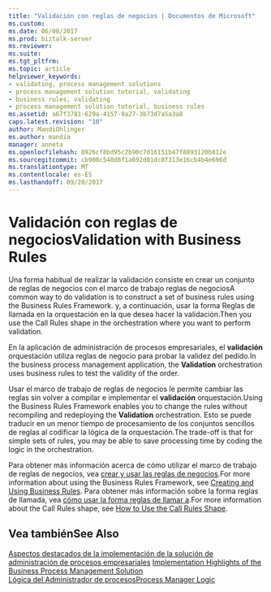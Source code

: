 ```yaml
---
title: "Validación con reglas de negocios | Documentos de Microsoft"
ms.custom: 
ms.date: 06/08/2017
ms.prod: biztalk-server
ms.reviewer: 
ms.suite: 
ms.tgt_pltfrm: 
ms.topic: article
helpviewer_keywords:
- validating, process management solutions
- process management solution tutorial, validating
- business rules, validating
- process management solution tutorial, business rules
ms.assetid: a67f3781-629a-4157-9a27-3b73d7a5a3a8
caps.latest.revision: "10"
author: MandiOhlinger
ms.author: mandia
manager: anneta
ms.openlocfilehash: 8926cf8bd95c2b90c7d16151b47f8893120b812e
ms.sourcegitcommit: cb908c540d8f1a692d01dc8f313e16cb4b4e696d
ms.translationtype: MT
ms.contentlocale: es-ES
ms.lasthandoff: 09/20/2017
---
```

# <a name="validation-with-business-rules"></a><span data-ttu-id="9f65b-102">Validación con reglas de negocios</span><span class="sxs-lookup"><span data-stu-id="9f65b-102">Validation with Business Rules</span></span>
<span data-ttu-id="9f65b-103">Una forma habitual de realizar la validación consiste en crear un conjunto de reglas de negocios con el marco de trabajo reglas de negocios</span><span class="sxs-lookup"><span data-stu-id="9f65b-103">A common way to do validation is to construct a set of business rules using the Business Rules Framework.</span></span> <span data-ttu-id="9f65b-104">y, a continuación, usar la forma Reglas de llamada en la orquestación en la que desea hacer la validación.</span><span class="sxs-lookup"><span data-stu-id="9f65b-104">Then you use the Call Rules shape in the orchestration where you want to perform validation.</span></span>  
  
 <span data-ttu-id="9f65b-105">En la aplicación de administración de procesos empresariales, el **validación** orquestación utiliza reglas de negocio para probar la validez del pedido.</span><span class="sxs-lookup"><span data-stu-id="9f65b-105">In the business process management application, the **Validation** orchestration uses business rules to test the validity of the order.</span></span>  
  
 <span data-ttu-id="9f65b-106">Usar el marco de trabajo de reglas de negocios le permite cambiar las reglas sin volver a compilar e implementar el **validación** orquestación.</span><span class="sxs-lookup"><span data-stu-id="9f65b-106">Using the Business Rules Framework enables you to change the rules without recompiling and redeploying the **Validation** orchestration.</span></span> <span data-ttu-id="9f65b-107">Esto se puede traducir en un menor tiempo de procesamiento de los conjuntos sencillos de reglas al codificar la lógica de la orquestación.</span><span class="sxs-lookup"><span data-stu-id="9f65b-107">The trade-off is that for simple sets of rules, you may be able to save processing time by coding the logic in the orchestration.</span></span>  
  
 <span data-ttu-id="9f65b-108">Para obtener más información acerca de cómo utilizar el marco de trabajo de reglas de negocios, vea [crear y usar las reglas de negocios](../core/creating-and-using-business-rules.md).</span><span class="sxs-lookup"><span data-stu-id="9f65b-108">For more information about using the Business Rules Framework, see [Creating and Using Business Rules](../core/creating-and-using-business-rules.md).</span></span> <span data-ttu-id="9f65b-109">Para obtener más información sobre la forma reglas de llamada, vea [cómo usar la forma reglas de llamar a](../core/how-to-use-the-call-rules-shape.md).</span><span class="sxs-lookup"><span data-stu-id="9f65b-109">For more information about the Call Rules shape, see [How to Use the Call Rules Shape](../core/how-to-use-the-call-rules-shape.md).</span></span>  
  
## <a name="see-also"></a><span data-ttu-id="9f65b-110">Vea también</span><span class="sxs-lookup"><span data-stu-id="9f65b-110">See Also</span></span>  
 <span data-ttu-id="9f65b-111">[Aspectos destacados de la implementación de la solución de administración de procesos empresariales](../core/implementation-highlights-of-the-business-process-management-solution.md) </span><span class="sxs-lookup"><span data-stu-id="9f65b-111">[Implementation Highlights of the Business Process Management Solution](../core/implementation-highlights-of-the-business-process-management-solution.md) </span></span>  
 [<span data-ttu-id="9f65b-112">Lógica del Administrador de procesos</span><span class="sxs-lookup"><span data-stu-id="9f65b-112">Process Manager Logic</span></span>](../core/process-manager-logic.md)